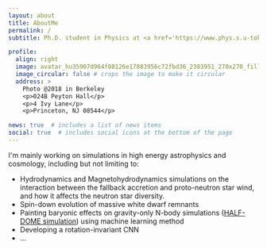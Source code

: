```yaml
---
layout: about
title: AboutMe
permalink: /
subtitle: Ph.D. student in Physics at <a href='https://www.phys.s.u-tokyo.ac.jp/en/'>The University of Tokyo</a>, currently visiting Department of Astrophysical Sciences at <a href='https://web.astro.princeton.edu/'>Princeton University</a>

profile:
  align: right
  image: avatar_hu35907d964f08126e17883956c72fbd36_2383951_270x270_fill_q75_lanczos_center.jpg
  image_circular: false # crops the image to make it circular
  address: >
    Photo @2018 in Berkeley
    <p>024B Peyton Hall</p>
    <p>4 Ivy Lane</p>
    <p>Princeton, NJ 08544</p>

news: true  # includes a list of news items
social: true  # includes social icons at the bottom of the page
---
```


I'm mainly working on simulations in high energy astrophysics and cosmology, including but not limiting to:
- Hydrodynamics and Magnetohydrodynamics simulations on the interaction between the fallback accretion and proto-neutron star wind, and how it affects the neutron star diversity.
- Spin-down evolution of massive white dwarf remnants
- Painting baryonic effects on gravity-only N-body simulations (<a href='https://github.com/HalfDomeSims'>HALF-DOME simulation</a>) using machine learning method
- Developing a rotation-invariant CNN
- ...
